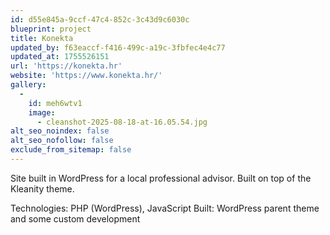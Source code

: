 ```yaml
---
id: d55e845a-9ccf-47c4-852c-3c43d9c6030c
blueprint: project
title: Konekta
updated_by: f63eaccf-f416-499c-a19c-3fbfec4e4c77
updated_at: 1755526151
url: 'https://konekta.hr'
website: 'https://www.konekta.hr/'
gallery:
  -
    id: meh6wtv1
    image:
      - cleanshot-2025-08-18-at-16.05.54.jpg
alt_seo_noindex: false
alt_seo_nofollow: false
exclude_from_sitemap: false
---
```

Site built in WordPress for a local professional advisor. Built on top of the Kleanity theme.

Technologies: PHP (WordPress), JavaScript
Built: WordPress parent theme and some custom development